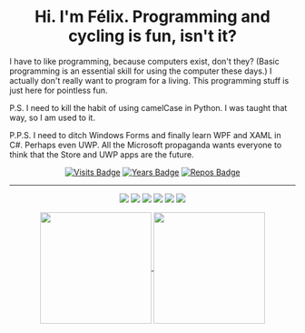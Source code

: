 <h1  align="center">Hi. I'm Félix. Programming and cycling is fun, isn't it?</h1></p>
<p>I have to like programming, because computers exist, don't they? (Basic programming is an essential skill for using the computer these days.) I actually don't really want to program for a living. This programming stuff is just here for pointless fun.</p>
<p>P.S. I need to kill the habit of using camelCase in Python. I was taught that way, so I am used to it.</p>
<p>P.P.S. I need to ditch Windows Forms and finally learn WPF and XAML in C#. Perhaps even UWP. All the Microsoft propaganda wants everyone to think that the Store and UWP apps are the future.</p>

<div align="center">

[![Visits Badge](https://badges.pufler.dev/visits/fffelix-jan/fffelix-jan)](https://github.com/fffelix-jan)
[![Years Badge](https://badges.pufler.dev/years/fffelix-jan)](https://github.com/fffelix-jan)
[![Repos Badge](https://badges.pufler.dev/repos/fffelix-jan)](https://github.com/fffelix-jan)

</div>

---

<div align="center">
  
<img src="https://img.shields.io/badge/c%20-%2300599C.svg?&style=for-the-badge&logo=c%2B%2B&ogoColor=white"/>
<img src="https://img.shields.io/badge/c++%20-%2300599C.svg?&style=for-the-badge&logo=c%2B%2B&ogoColor=white"/>
<img src="https://img.shields.io/badge/c%23%20-%23239120.svg?&style=for-the-badge&logo=c-sharp&logoColor=white"/>
<img src="https://img.shields.io/badge/python%20-%2314354C.svg?&style=for-the-badge&logo=python&logoColor=white"/>
<img src="https://img.shields.io/badge/java-%23ED8B00.svg?&style=for-the-badge&logo=java&logoColor=white"/>
<img src="https://img.shields.io/badge/github%20-%23121011.svg?&style=for-the-badge&logo=github&logoColor=white"/>

<br />

<a href="https://github.com/fffelix-jan">
  <p align = "center">
    <img align="center" src="https://github-readme-stats.vercel.app/api?username=fffelix-jan&theme=tokyonight" height="196px"/>
  <img align="center" src="https://github-readme-stats.vercel.app/api/top-langs/?username=fffelix-jan&langs_count=5&theme=tokyonight" height="196px"/>
 </p>    
</a>
